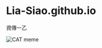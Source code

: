 # Lia-Siao.github.io
資傳一乙

![CAT meme](https://user-images.githubusercontent.com/91170844/134280685-2c91c518-8f3a-48bf-adea-c854686b30ad.jpg)
